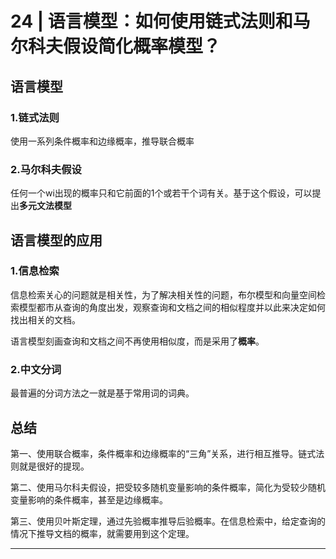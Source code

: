 # 24 | 语言模型：如何使用链式法则和马尔科夫假设简化概率模型？

## 语言模型

### 1.链式法则

使用一系列条件概率和边缘概率，推导联合概率

### 2.马尔科夫假设

任何一个wi出现的概率只和它前面的1个或若干个词有关。基于这个假设，可以提出**多元文法模型**

## 语言模型的应用

### 1.信息检索

信息检索关心的问题就是相关性，为了解决相关性的问题，布尔模型和向量空间检索模型都市从查询的角度出发，观察查询和文档之间的相似程度并以此来决定如何找出相关的文档。

语言模型刻画查询和文档之间不再使用相似度，而是采用了**概率**。

### 2.中文分词

最普遍的分词方法之一就是基于常用词的词典。


## 总结

第一、使用联合概率，条件概率和边缘概率的“三角”关系，进行相互推导。链式法则就是很好的提现。

第二、使用马尔科夫假设，把受较多随机变量影响的条件概率，简化为受较少随机变量影响的条件概率，甚至是边缘概率。

第三、使用贝叶斯定理，通过先验概率推导后验概率。在信息检索中，给定查询的情况下推导文档的概率，就需要用到这个定理。

********





